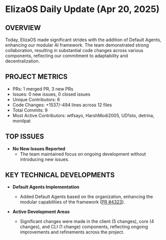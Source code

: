 # ElizaOS Daily Update (Apr 20, 2025)

## OVERVIEW 
Today, ElizaOS made significant strides with the addition of Default Agents, enhancing our modular AI framework. The team demonstrated strong collaboration, resulting in substantial code changes across various components, reflecting our commitment to adaptability and decentralization.

## PROJECT METRICS
- PRs: 1 merged PR, 3 new PRs
- Issues: 0 new issues, 0 closed issues
- Unique Contributors: 6
- Code Changes: +1537/-494 lines across 12 files
- Total Commits: 9
- Most Active Contributors: wtfsayo, HarshModi2005, UD1sto, detrina, monilpat

## TOP ISSUES
- **No New Issues Reported**
  - The team maintained focus on ongoing development without introducing new issues.

## KEY TECHNICAL DEVELOPMENTS
- **Default Agents Implementation**
  - Added Default Agents based on the organization, enhancing the modular capabilities of the framework ([PR #4323](https://github.com/elizaos/eliza/pull/4323)).
  
- **Active Development Areas**
  - Significant changes were made in the client (5 changes), core (4 changes), and CLI (1 change) components, reflecting ongoing improvements and refinements across the project.